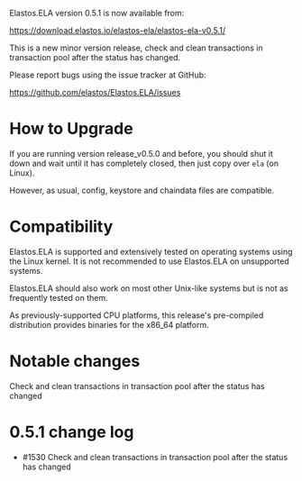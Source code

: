 Elastos.ELA version 0.5.1 is now available from:

  <https://download.elastos.io/elastos-ela/elastos-ela-v0.5.1/>

This is a new minor version release, check and clean transactions in transaction pool after the status has changed. 

Please report bugs using the issue tracker at GitHub:

  <https://github.com/elastos/Elastos.ELA/issues>

How to Upgrade
==============

If you are running version release_v0.5.0 and before, you should shut it down and wait until
 it has completely closed, then just copy over `ela` (on Linux).

However, as usual, config, keystore and chaindata files are compatible.

Compatibility
==============

Elastos.ELA is supported and extensively tested on operating systems
using the Linux kernel. It is not recommended to use Elastos.ELA on
unsupported systems.

Elastos.ELA should also work on most other Unix-like systems but is not
as frequently tested on them.

As previously-supported CPU platforms, this release's pre-compiled
distribution provides binaries for the x86_64 platform.

Notable changes
===============

Check and clean transactions in transaction pool after the status has changed 

0.5.1 change log
=================

- #1530 Check and clean transactions in transaction pool after the status has changed 

